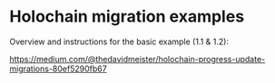 # Holochain migration examples

Overview and instructions for the basic example (1.1 & 1.2):

https://medium.com/@thedavidmeister/holochain-progress-update-migrations-80ef5290fb67
